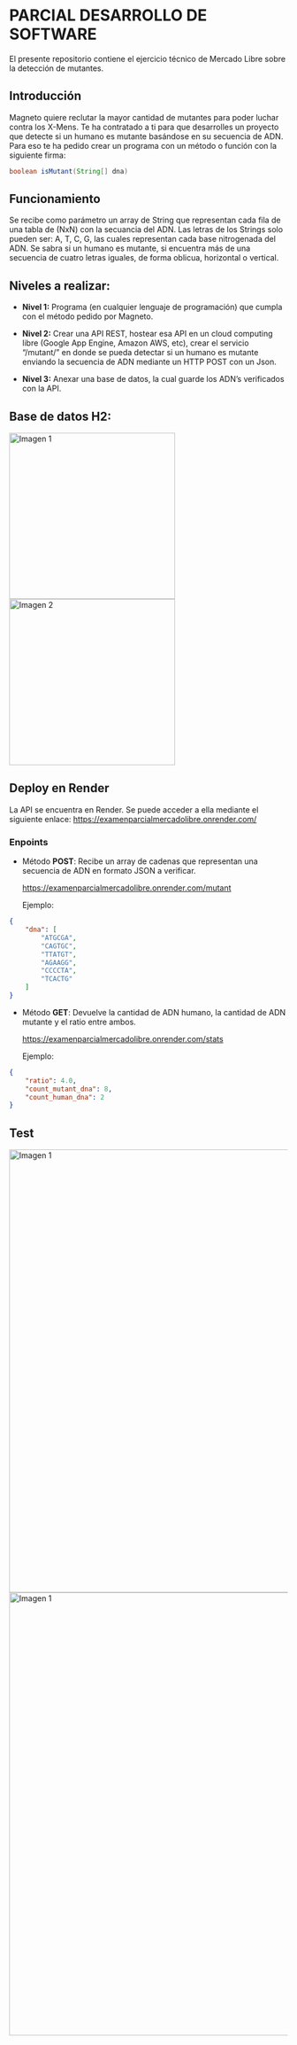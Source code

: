 # PARCIAL DESARROLLO DE SOFTWARE

El presente repositorio contiene el ejercicio técnico de Mercado Libre sobre la detección de mutantes.

## Introducción 

Magneto quiere reclutar la mayor cantidad de mutantes para poder luchar 
contra los X-Mens. 
Te ha contratado a ti para que desarrolles un proyecto que detecte si un 
humano es mutante basándose en su secuencia de ADN. 
Para eso te ha pedido crear un programa con un método o función con la siguiente firma: 

```java
boolean isMutant(String[] dna)
```

## Funcionamiento 

Se recibe como parámetro un array de String que representan cada fila de una tabla de (NxN) con la secuancia del ADN. Las letras de los Strings solo pueden ser: A, T, C, G, las cuales representan cada base nitrogenada del ADN.
Se sabra si un humano es mutante, si encuentra más de una secuencia de cuatro letras iguales, de forma oblicua, horizontal o vertical.

## Niveles a realizar:
- **Nivel 1:** Programa (en cualquier lenguaje de programación) que cumpla con el método pedido por Magneto.

- **Nivel 2:** Crear una API REST, hostear esa API en un cloud computing libre (Google App Engine, 
Amazon AWS, etc), crear el servicio “/mutant/” en donde se pueda detectar si un humano es 
mutante enviando la secuencia de ADN mediante un HTTP POST con un Json.

- **Nivel 3:** Anexar una base de datos, la cual guarde los ADN’s verificados con la API.

## Base de datos H2:

<div ; height: auto; display: flex; justify-content: space-around;">
    <img src="https://github.com/user-attachments/assets/992d10ec-dd8b-43cf-ba7b-aeea57431348" alt="Imagen 1" style="width: auto; height: 300px;">
    <img src="https://github.com/user-attachments/assets/0f2118d4-45e7-4bc1-a492-1b64b5d02fb5" alt="Imagen 2" style="width: auto; height: 300px;">
</div>

## Deploy en Render

La API se encuentra en Render. Se puede acceder a ella mediante el siguiente enlace:
https://examenparcialmercadolibre.onrender.com/

### Enpoints

- Método **POST**: 
Recibe un array de cadenas que representan una secuencia de ADN en formato JSON a verificar.

    https://examenparcialmercadolibre.onrender.com/mutant

    Ejemplo:

```json
{
    "dna": [
        "ATGCGA",
        "CAGTGC",
        "TTATGT",
        "AGAAGG",
        "CCCCTA",
        "TCACTG"
    ]
}
```

- Método **GET**:
Devuelve la cantidad de ADN humano, la cantidad de ADN mutante y el ratio entre ambos.

  https://examenparcialmercadolibre.onrender.com/stats

  Ejemplo:

```json
{
    "ratio": 4.0,
    "count_mutant_dna": 8,
    "count_human_dna": 2
}
```
## Test

<div ; height: auto; display: flex; justify-content: space-around;">

  <img src="https://github.com/user-attachments/assets/15e65c82-d508-4d09-8049-c65100ead454" alt="Imagen 1" style="width: 800px; height: auto;"/>
  <img src="https://github.com/user-attachments/assets/9b03d846-950b-40ab-9778-f4730074aa6c" alt="Imagen 1" style="width: 800px; height: auto;"/>

</div>






